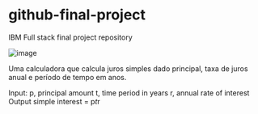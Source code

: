 # github-final-project
IBM Full stack final project repository

![image](https://github.com/bsleao/github-final-project/assets/133175290/95527d9c-e34e-4cb6-9c51-9258d9c11d67)

Uma calculadora que calcula juros simples dado principal, taxa de juros anual e período de tempo em anos.

Input:
   p, principal amount
   t, time period in years
   r, annual rate of interest
Output
   simple interest = p*t*r

